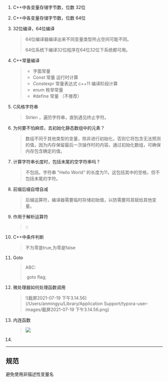 1. C++中各变量存储字节数，位数 32位

2. C++中各变量存储字节数，位数 64位

3. 32位编译，64位编译

   > 64位编译器编译出来不同变量类型所占空间可能不同。
   >
   > 64位系统下编译32位程序在64位32位下系统都可用。

4. C++常量编译

   > - 字面常量
   > - Const 常量 运行时计算
   > - Constexpr 常量表达式  c++11 编译阶段计算
   > - enum 枚举常量
   > - #define 常量 （不推荐）

5. C风格字符串

   > Strlen ，遍历字符串，直到遇见终止字符。

6. 为何要不怕麻烦，去初始化静态数组中的元素？

   > 数组不同于其他类型的变量，除非进行初始化，否则它将包含无法预测的值，因为内存保留最后一次操作时的内容。通过初始化数组，可确保内存包含确定的值。

7. 计算字符串长度时，包括末尾的空字符串吗？

   > 不包括。字符串 "Hello World" 的长度为11，这包括其中的空格，但不包括末尾的字符。

8. 前缀后缀自增自减

   > 后缀运算符，编译器需要临时存储初始值，以防需要将其赋给其他变量。

9. 作用于解析运算符

   > ::

10. C++中条件判断

    > 不为零是true,为零是false

11. Goto

    > ABC:
    >
    > ​	goto flag;

12. 微处理器如何处理函数调用

    > ![截屏2021-07-19 下午3.14.56](/Users/anmingyu/Library/Application Support/typora-user-images/截屏2021-07-19 下午3.14.56.png)

13. 内连函数

    > ![](/Users/anmingyu/Github/Gor-rok/Language/CPlusPlus/21CPP/QA2.png)

14. 

-----



## 规范

避免使用非描述性变量名